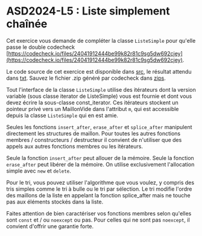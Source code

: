 # ASD2024-L5 : Liste simplement chaînée

Cet exercice vous demande de compléter la classe `ListeSimple` pour qu'elle passe le double 
codecheck [https://codecheck.io/files/24041912444be99k82r81c9sg5dw692cjey](https://codecheck.io/files/24041912444be99k82r81c9sg5dw692cjey). 

Le code source de cet exercice est disponible dans [src](./src), le résultat attendu dans [txt](./txt). Sauvez
le fichier .zip généré par codecheck dans [zips](./zips). 

Tout l'interface de la classe `ListeSimple` utilise des itérateurs dont la version variable (sous classe iterator
de ListeSimple<T>) vous est fournie et dont vous devez écrire la sous-classe const_iterator. 
Ces itérateurs stockent un pointeur privé vers un MaillonVide dans l'attribut `m`, qui est accessible depuis
    la classe `ListeSimple` qui en est amie.

Seules les fonctions `insert_after`, `erase_after` et `splice_after` manipulent directement les structures de maillon.
    Pour toutes les autres fonctions membres / constructeurs / destructeur il convient de n'utiliser que
des appels aux autres fonctions membres ou les itérateurs. 

Seule la fonction `insert_after` peut allouer de la mémoire. Seule la fonction `erase_after` peut libérer de la
mémoire. On utilise exclusivement l'allocation simple avec `new` et `delete`. 

Pour le tri, vous pouvez utiliser l'algorithme que vous voulez, y compris des tris simples comme le
tri à bulle ou le tri par sélection. Le tri modifie l'ordre des maillons de la liste en appelant
la fonction splice_after mais ne touche pas aux éléments stockés dans la liste. 

Faites attention de bien caractériser vos fonctions membres selon qu'elles sont `const` et / ou `noexcept` ou pas.
Pour celles qui ne sont pas `noexcept`, il convient d'offrir une garantie forte. 
